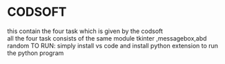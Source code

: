 # CODSOFT
this contain the four task which is given by the codsoft  
all the four task consists of the same module tkinter ,messagebox,abd random 
TO RUN: simply install vs code and install python extension to run the python program  
